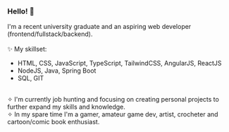 ### Hello! 👾
I'm a recent university graduate and an aspiring web developer (frontend/fullstack/backend).
<br /><br />✨ My skillset:
- HTML, CSS, JavaScript, TypeScript, TailwindCSS, AngularJS, ReactJS
- NodeJS, Java, Spring Boot
- SQL, GIT

<br />✧ I'm currently job hunting and focusing on creating personal projects to further expand my skills and knowledge.
<br />✧ In my spare time I'm a gamer, amateur game dev, artist, crocheter and cartoon/comic book enthusiast.

